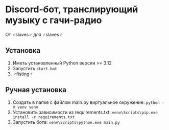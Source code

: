# Discord-бот, транслирующий музыку с гачи-радио

От ♂️slaves♂️ для ♂️slaves♂️

## Установка
1. Иметь установленный Python версии >= 3.12
2. Запустить `start.bat`
3. ♂️fisting♂️

## Ручная установка
1. Создать в папке с файлом main.py виртуальное окружение: `python -m venv venv`
2. Установить зависимости из requirements.txt: `venv\Scripts\pip.exe install -r requirements.txt`
3. Запустить бота: `venv\Scripts\python.exe main.py`
